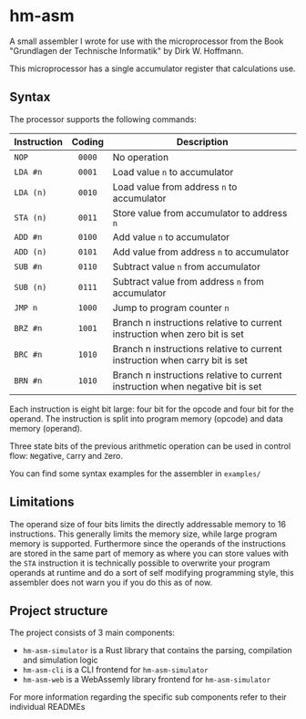 # hm-asm
A small assembler I wrote for use with the microprocessor from the Book "Grundlagen der Technische Informatik" by Dirk
W. Hoffmann.

This microprocessor has a single accumulator register that calculations use.

## Syntax

The processor supports the following commands:

| Instruction | Coding | Description |
| ----------- |:------:| ----------- |
| `NOP`       | `0000` | No operation |
| `LDA #n`    | `0001` | Load value `n` to accumulator |
| `LDA (n)`   | `0010` | Load value from address `n` to accumulator |
| `STA (n)`    | `0011` | Store value from accumulator to address `n` |
| `ADD #n`    | `0100` | Add value `n` to accumulator |
| `ADD (n)`   | `0101` | Add value from address `n` to accumulator |
| `SUB #n`    | `0110` | Subtract value `n` from accumulator |
| `SUB (n)`   | `0111` | Subtract value from address `n` from accumulator |
| `JMP n`     | `1000` | Jump to program counter `n` |
| `BRZ #n`    | `1001` | Branch n instructions relative to current instruction when zero bit is set |
| `BRC #n`    | `1010` | Branch n instructions relative to current instruction when carry bit is set |
| `BRN #n`    | `1010` | Branch n instructions relative to current instruction when negative bit is set |

Each instruction is eight bit large: four bit for the opcode and four bit for the operand. The instruction is split into program memory (opcode) and data memory (operand).

Three state bits of the previous arithmetic operation can be used in control flow: `N`egative, `C`arry and `Z`ero.

You can find some syntax examples for the assembler in `examples/`

## Limitations
The operand size of four bits limits the directly addressable memory to 16 instructions. This generally limits the memory size, while large program memory is supported. Furthermore since the operands of the instructions are stored in the same part of memory as where you
can store values with the `STA` instruction it is technically possible to overwrite your program operands at runtime and do a
sort of self modifying programming style, this assembler does not warn you if you do this as of now.

## Project structure
The project consists of 3 main components:
- `hm-asm-simulator` is a Rust library that contains the parsing, compilation and simulation logic
- `hm-asm-cli` is a CLI frontend for `hm-asm-simulator`
- `hm-asm-web` is a WebAssemly library frontend for `hm-asm-simulator`

For more information regarding the specific sub components refer to their individual READMEs
